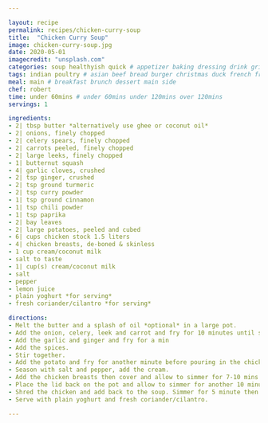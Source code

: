 ```yaml
---

layout: recipe
permalink: recipes/chicken-curry-soup 
title:  "Chicken Curry Soup"
image: chicken-curry-soup.jpg 
date: 2020-05-01
imagecredit: "unsplash.com" 
categories: soup healthyish quick # appetizer baking dressing drink grill healthyish marinade oven pickling quick raw salad sandwich sauce snack soup
tags: indian poultry # asian beef bread burger christmas duck french fruit indian italian mexican nuts pasta pork poultry rice seafood thanksgiving vegetarian
meal: main # breakfast brunch dessert main side
chef: robert 
time: under 60mins # under 60mins under 120mins over 120mins
servings: 1 

ingredients:
- 2| tbsp butter *alternatively use ghee or coconut oil*
- 2| onions, finely chopped
- 2| celery spears, finely chopped
- 2| carrots peeled, finely chopped
- 2| large leeks, finely chopped
- 1| butternut squash
- 4| garlic cloves, crushed
- 2| tsp ginger, crushed
- 2| tsp ground turmeric
- 2| tsp curry powder
- 1| tsp ground cinnamon
- 1| tsp chili powder
- 1| tsp paprika
- 2| bay leaves
- 2| large potatoes, peeled and cubed
- 6| cups chicken stock 1.5 liters
- 4| chicken breasts, de-boned & skinless
- 1 cup cream/coconut milk
- salt to taste
- 1| cup(s) cream/coconut milk
- salt
- pepper
- lemon juice
- plain yoghurt *for serving*
- fresh coriander/cilantro *for serving*

directions:
- Melt the butter and a splash of oil *optional* in a large pot.
- Add the onion, celery, leek and carrot and fry for 10 minutes until soft and fragrant. 
- Add the garlic and ginger and fry for a min
- Add the spices.
- Stir together.
- Add the potato and fry for another minute before pouring in the chicken stock. 
- Season with salt and pepper, add the cream. 
- Add the chicken breasts then cover and allow to simmer for 7-10 mins until the chicken is cooked. Remove from the pot and allow to cool slightly. 
- Place the lid back on the pot and allow to simmer for another 10 minutes. 
- Shred the chicken and add back to the soup. Simmer for 5 minute then season to taste. 
- Serve with plain yoghurt and fresh coriander/cilantro.

--- 
```

